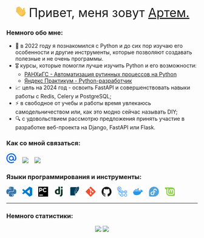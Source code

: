 <p align="center" style="font-size: 20px">
  <span>
    <img src="./images/Hi.gif" width="32" alt="Hi!">
  </span>
  <span>
    <font size="6">
      Привет, меня зовут
      <a href="https://t.me/gartemKAF" target="_blank">Артем.</a>
    </font>
  </span>
</p>

### Немного обо мне:
- 🌱 в 2022 году я познакомился с Python и до сих пор изучаю его особенности и другие инструменты, которые позволяют создавать полезные и не очень программы.
- 🎖️ курсы, которые помогли лучше изучить Python и его возможности:
  * [РАНХиГС - Автоматизация рутинных процессов на Python](https://github.com/ArtemKAF/ArtemKAF/blob/main/docs/ranhigs_certificate_python.pdf)
  * [Яндекс Практикум - Python-разработчик](https://github.com/ArtemKAF/ArtemKAF/blob/main/docs/YP_backend_developer.pdf)
- 📈 цель на 2024 год - освоить FastAPI и совершенствовать навыки работы с Redis, Celery и PostgreSQL;
- ⚡ в свободное от учебы и работы время увлекаюсь самодельничеством или, как это модно сейчас называть DIY;
- 🔍 с удовольствием рассмотрю предложения принять участие в разработке веб-проекта на Django, FastAPI или Flask.

### Как со мной связаться:

<a href="mailto:kaf-artem@yandex.ru"><img src="./images/svg/maildotru-color.svg" width="26"></a>
&nbsp;&nbsp;
<a href="https://t.me/gartemKAF"><img src="https://cdn.simpleicons.org/telegram/#26A5E4" width="26"></a>
&nbsp;&nbsp;
<a href="https://github.com/ArtemKAF"><img src="https://cdn.simpleicons.org/github/#181717" width="26"></a>

### Языки программирования и инструменты:

<a href="https://www.python.org/"><img alt="VSCode" width="26px" src="./images/svg/python-color.svg"></a>
&nbsp;&nbsp;
<a href="https://code.visualstudio.com/"><img alt="VSCode" width="26px" src="./images/svg/visualstudiocode-color.svg"></a>
&nbsp;&nbsp;
<a href="https://www.jetbrains.com/ru-ru/pycharm/"><img alt="PyCharm" width="26px" src="./images/svg/pycharm-color.svg"></a>
&nbsp;&nbsp;
<a href="https://www.djangoproject.com/"><img alt="Django" width="26px" src="./images/svg/django-color.svg"></a>
&nbsp;&nbsp;
<a href="https://www.sqlite.org/index.html"><img alt="SQLite" width="26px" src="./images/svg/sqlite-color.svg"></a>
&nbsp;&nbsp;
<a href="https://git-scm.com/"><img alt="Git" width="26px" src="./images/svg/git-color.svg"></a>
&nbsp;&nbsp;
<a href="https://github.com/"><img alt="GitHub" width="26px" src="./images/svg/github-color.svg"></a>
&nbsp;&nbsp;
<a href="https://github.com/features/actions/"><img alt="GitHub Actions" width="26px" src="./images/svg/githubactions-color.svg"></a>
&nbsp;&nbsp;
<a href="https://www.docker.com/"><img alt="Docker" width="26px" src="./images/svg/docker-color.svg"></a>
&nbsp;&nbsp;
<a href="https://fedoraproject.org/"><img alt="Fedora" width="26px" src="./images/svg/fedora-color.svg"></a>
&nbsp;&nbsp;
<a href="https://linuxmint.com/"><img alt="Mint" width="26px" src="./images/svg/linuxmint-color.svg"></a>
<hr>

### Немного статистики:

<p align="center">
  <picture>
    <source srcset="https://github-readme-stats.vercel.app/api/top-langs/?username=ArtemKAF&layout=compact" />
    <img src="https://github-readme-stats.vercel.app/api/top-langs/?username=ArtemKAF&layouts=compact" />
  </picture>
  <img src="https://www.codewars.com/users/ArtemKAF/badges/large"/>
</p>
